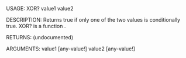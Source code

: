 USAGE:
     XOR? value1 value2 

DESCRIPTION:
     Returns true if only one of the two values is conditionally true.
     XOR? is a function .

RETURNS:
    (undocumented)

ARGUMENTS:
    value1 [any-value!]
    value2 [any-value!]
